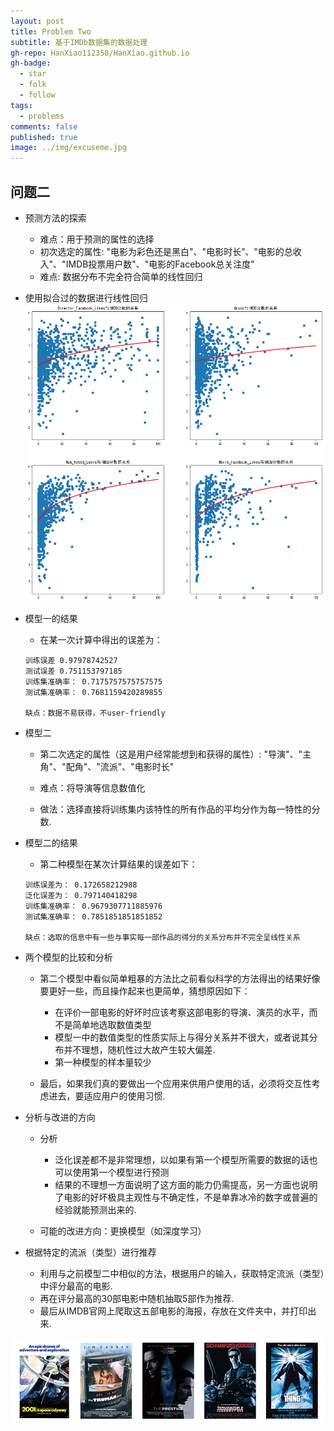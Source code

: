 ```yaml
---
layout: post
title: Problem Two
subtitle: 基于IMDb数据集的数据处理
gh-repo: HanXiao112358/HanXiao.github.io
gh-badge:
  - star
  - folk
  - follow
tags:
  - problems
comments: false
published: true
image: ../img/excuseme.jpg
---
```



## 问题二
- 预测方法的探索
  - 难点：用于预测的属性的选择
  - 初次选定的属性: "电影为彩色还是黑白"、"电影时长”、"电影的总收入"、"IMDB投票用户数"、"电影的Facebook总关注度"
  - 难点: 数据分布不完全符合简单的线性回归

- 使用拟合过的数据进行线性回归
![](../img/figure.png)

- 模型一的结果
  - 在某一次计算中得出的误差为：
  ```
  训练误差 0.97978742527
  测试误差 0.751153797185
  训练集准确率： 0.7175757575757575
  测试集准确率： 0.7681159420289855

  缺点：数据不易获得，不user-friendly
  ```
- 模型二
  - 第二次选定的属性（这是用户经常能想到和获得的属性）: "导演"、"主角"、"配角"、"流派"、"电影时长"

  - 难点：将导演等信息数值化

  - 做法：选择直接将训练集内该特性的所有作品的平均分作为每一特性的分数.

- 模型二的结果
  - 第二种模型在某次计算结果的误差如下：
  ```
  训练误差为： 0.172658212988
  泛化误差为： 0.797140418298
  训练集准确率： 0.9679307711885976
  测试集准确率： 0.7851851851851852

  缺点：选取的信息中有一些与事实每一部作品的得分的关系分布并不完全呈线性关系
  ```
- 两个模型的比较和分析
  - 第二个模型中看似简单粗暴的方法比之前看似科学的方法得出的结果好像要更好一些，而且操作起来也更简单，猜想原因如下：
    - 在评价一部电影的好坏时应该考察这部电影的导演、演员的水平，而不是简单地选取数值类型
    - 模型一中的数值类型的性质实际上与得分关系并不很大，或者说其分布并不理想，随机性过大故产生较大偏差.
    - 第一种模型的样本量较少

  - 最后，如果我们真的要做出一个应用来供用户使用的话，必须将交互性考虑进去，要适应用户的使用习惯.

- 分析与改进的方向
  - 分析
    - 泛化误差都不是非常理想，以如果有第一个模型所需要的数据的话也可以使用第一个模型进行预测
    - 结果的不理想一方面说明了这方面的能力仍需提高，另一方面也说明了电影的好坏极具主观性与不确定性，不是单靠冰冷的数字或普遍的经验就能预测出来的.

  - 可能的改进方向：更换模型（如深度学习）

- 根据特定的流派（类型）进行推荐
  - 利用与之前模型二中相似的方法，根据用户的输入，获取特定流派（类型）中评分最高的电影.
  - 再在评分最高的30部电影中随机抽取5部作为推荐.
  - 最后从IMDB官网上爬取这五部电影的海报，存放在文件夹中，并打印出来.

![](../img/poster.png)

